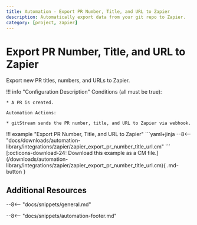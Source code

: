 ```yaml
---
title: Automation - Export PR Number, Title, and URL to Zapier
description: Automatically export data from your git repo to Zapier.
category: [project, zapier]
---
```

# Export PR Number, Title, and URL to Zapier

<!-- --8<-- [start:example]-->
Export new PR titles, numbers, and URLs to Zapier.

!!! info "Configuration Description"
    Conditions (all must be true):

    * A PR is created.

    Automation Actions:

    * gitStream sends the PR number, title, and URL to Zapier via webhook.

<div class="automationExample" markdown="1">
!!! example "Export PR Number, Title, and URL to Zapier"
    ```yaml+jinja
    --8<-- "docs/downloads/automation-library/integrations/zapier/zapier_export_pr_number_title_url.cm"
    ```
    <div class="result" markdown>
      <span>
      [:octicons-download-24: Download this example as a CM file.](/downloads/automation-library/integrations/zapier/zapier_export_pr_number_title_url.cm){ .md-button }
      </span>
    </div>
</div>
<!-- --8<-- [end:example]-->

## Additional Resources

--8<-- "docs/snippets/general.md"

--8<-- "docs/snippets/automation-footer.md"

